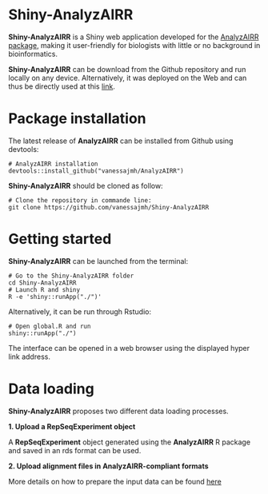 # Shiny-AnalyzAIRR

**Shiny-AnalyzAIRR** is a Shiny web application developed for the [AnalyzAIRR package](https://github.com/vanessajmh/AnalyzAIRR), making it user-friendly for biologists with little or no background in bioinformatics.

**Shiny-AnalyzAIRR** can be download from the Github repository and run locally on any device.
Alternatively, it was deployed on the Web and can thus be directly used at this [link](https://analyzairr.shinyapps.io/shiny-analyzairr/).


# Package installation

The latest release of **AnalyzAIRR** can be installed from Github using devtools:

```
# AnalyzAIRR installation
devtools::install_github("vanessajmh/AnalyzAIRR")

```

**Shiny-AnalyzAIRR** should be cloned as follow:
```
# Clone the repository in commande line:
git clone https://github.com/vanessajmh/Shiny-AnalyzAIRR
```


# Getting started

**Shiny-AnalyzAIRR** can be launched from the terminal:
```
# Go to the Shiny-AnalyzAIRR folder
cd Shiny-AnalyzAIRR
# Launch R and shiny
R -e 'shiny::runApp("./")'
```

Alternatively, it can be run through Rstudio:
```
# Open global.R and run
shiny::runApp("./")
```
The interface can be opened in a web browser using the displayed hyper link address.

# Data loading

**Shiny-AnalyzAIRR** proposes two different data loading processes.

**1. Upload a RepSeqExperiment object**

A **RepSeqExperiment** object generated using the **AnalyzAIRR** R package and saved in an rds format can be used.

**2. Upload alignment files in AnalyzAIRR-compliant formats**

More details on how to prepare the input data can be found [here](https://vanessajmh.github.io/AnalyzAIRR.github.io/)
